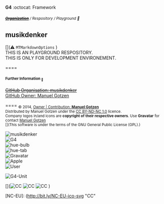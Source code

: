 __G4__ :octocat: Framework
###### <sub>**~~[Organization](http://github.com/musikdenker)~~** / Respository / Playground 👾  </sub>
## musikdenker  
 
  [](⚠️ `MTMarkdownOptions` )  
THIS IS AN PLAYGROUND RESPOSITORY.  
THIS IS ONLY FOR DEVELOPMENT ENVIRONEMENT.  

====
#### __<sub>Further Information <sub>🔗</sub></sub>__
 
~~[GitHub Organisation: musikdenker](http://github.com/musikdenker)~~  
[GitHub Owner: Manuel Gotzen](http://github.com/ManuelGotzen/?tab=repositories)
  

==== 
<sub>
&copy; 2014, [Owner | Contribution: __Manuel Gotzen__][gitHub]  
Distributed by Manuel Gotzen under the [CC BY-ND-NC 1.0](http://creativecommons.org/licenses/by-nc-nd/3.0/de/) licence.   
Company logos in/and icons are __copyright of their respective owners__. Use __Gravatar__ for contact [Manuel Gotzen](http://bit.ly/en-G4UI)  
[](This software is under the terms of the GNU General Public License (GPL).) 
</sub>
  
![musikdenker](http://0.gravatar.com/userimage/71444084/ae1c0620742ab122c99b24b15d661dab?=16)  
![G4](http://2.gravatar.com/avatar/9fabd574dab849b9e9401bb2a79d31e8?s=32)  
![hue-bulb](http://2.gravatar.com/userimage/71444084/32e0a5664f048a4a79e63053231e98b5?s=20)  
![hue-tab](http://2.gravatar.com/userimage/71444084/9778533bc758ff5c609d75145e460eea?s=20)  
![Gravatar](http://www.gravatar.com/avatar/00000000000000000000000000000000?s=16)  
![Apple](http://2.gravatar.com/userimage/71444084/7fbcec9cb45281f8ebb48266428dfe59?s=20)  
![User](http://2.gravatar.com/userimage/71444084/ee94bfd20615c0c77b4ac32935d160e2?s=20)  

![G4-Unit](http://1.gravatar.com/userimage/71444084/8c14c7fb653fc75c3306b298effe2a2c?s=20)  


[](![CC][CC]  ![CC][BY]  ![CC][NC]  [](![CC][NC-EU]))

[CC]: http://bit.ly/CC-ico-svg "CC"
[BY]: http://bit.ly/BY-ico-svg "CC"
[NC]: http://bit.ly/NC-ico-svg "CC"
[NC-EU]: (http://bit.ly/NC-EU-ico-svg "CC"

[gitHub]: http://bit.ly/gitHub-musikdenker  "Organization"
[gitHub]: http://bit.ly/gitHub-gee  "Owner"


[gitHub]: http://musikdenker.github.io  "Playground"  

